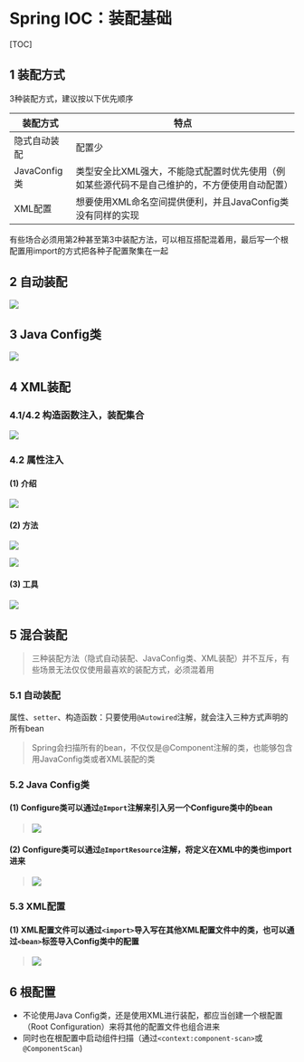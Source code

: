 # Spring IOC：装配基础

[TOC]

## 1 装配方式

3种装配方式，建议按以下优先顺序

| 装配方式     | 特点                                                         |
| ------------ | ------------------------------------------------------------ |
| 隐式自动装配 | 配置少                                                       |
| JavaConfig类 | 类型安全比XML强大，不能隐式配置时优先使用（例如某些源代码不是自己维护的，不方便使用自动配置） |
| XML配置      | 想要使用XML命名空间提供便利，并且JavaConfig类没有同样的实现  |

有些场合必须用第2种甚至第3中装配方法，可以相互搭配混着用，最后写一个根配置用import的方式把各种子配置聚集在一起

## 2 自动装配

![](https://raw.githubusercontent.com/kenfang119/pics/main/001_spring_ioc/spring_ioc_approach_1_autowire.jpg)

## 3 Java Config类

![](https://raw.githubusercontent.com/kenfang119/pics/main/001_spring_ioc/spring_ioc_approach_2_javaconfig.jpg)

## 4 XML装配

### 4.1/4.2 构造函数注入，装配集合

![](https://raw.githubusercontent.com/kenfang119/pics/main/001_spring_ioc/spring_ioc_approach_3_xml_1.jpg)

### 4.2 属性注入

#### (1) 介绍

![](https://raw.githubusercontent.com/kenfang119/pics/main/001_spring_ioc/spring_ioc_approach_3_xml_2.jpg)

#### (2) 方法

![](https://raw.githubusercontent.com/kenfang119/pics/main/001_spring_ioc/spring_ioc_approach_3_xml_3.jpg)

![](https://raw.githubusercontent.com/kenfang119/pics/main/001_spring_ioc/spring_ioc_approach_3_xml_4.jpg)

#### (3) 工具

![](https://raw.githubusercontent.com/kenfang119/pics/main/001_spring_ioc/spring_ioc_approach_3_xml_5.jpg)

## 5 混合装配

> 三种装配方法（隐式自动装配、JavaConfig类、XML装配）并不互斥，有些场景无法仅仅使用最喜欢的装配方式，必须混着用

### 5.1 自动装配

属性、`setter`、构造函数：只要使用`@Autowired`注解，就会注入三种方式声明的所有bean

> Spring会扫描所有的bean，不仅仅是@Component注解的类，也能够包含用JavaConfig类或者XML装配的类

### 5.2 Java Config类

#### (1) Configure类可以通过`@Import`注解来引入另一个Configure类中的bean

> ![](https://raw.githubusercontent.com/kenfang119/pics/main/001_spring_ioc/spring_ioc_approach_mix_1.jpg)

#### (2) Configure类可以通过`@ImportResource`注解，将定义在XML中的类也import进来               

> ![](https://raw.githubusercontent.com/kenfang119/pics/main/001_spring_ioc/spring_ioc_approach_mix_2.jpg)

### 5.3 XML配置

#### (1) XML配置文件可以通过`<import>`导入写在其他XML配置文件中的类，也可以通过`<bean>`标签导入Config类中的配置

> ![](https://raw.githubusercontent.com/kenfang119/pics/main/001_spring_ioc/spring_ioc_approach_mix_3.jpg)

## 6 根配置

* 不论使用Java Config类，还是使用XML进行装配，都应当创建一个根配置（Root Configuration）来将其他的配置文件也组合进来
* 同时也在根配置中启动组件扫描（通过`<context:component-scan>`或`@ComponentScan`)

